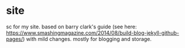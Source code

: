# site
sc for my site. based on barry clark's guide (see here: https://www.smashingmagazine.com/2014/08/build-blog-jekyll-github-pages/) with mild changes. mostly for blogging and storage.
